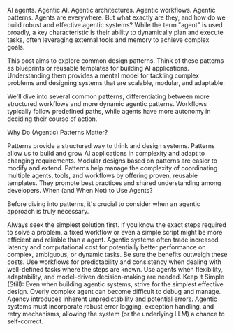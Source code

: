 AI agents. Agentic AI. Agentic architectures. Agentic workflows. Agentic patterns. Agents are everywhere. But what exactly are they, and how do we build robust and effective agentic systems? While the term "agent" is used broadly, a key characteristic is their ability to dynamically plan and execute tasks, often leveraging external tools and memory to achieve complex goals.

This post aims to explore common design patterns. Think of these patterns as blueprints or reusable templates for building AI applications. Understanding them provides a mental model for tackling complex problems and designing systems that are scalable, modular, and adaptable.

We'll dive into several common patterns, differentiating between more structured workflows and more dynamic agentic patterns. Workflows typically follow predefined paths, while agents have more autonomy in deciding their course of action.

Why Do (Agentic) Patterns Matter?

Patterns provide a structured way to think and design systems.
Patterns allow us to build and grow AI applications in complexity and adapt to changing requirements. Modular designs based on patterns are easier to modify and extend.
Patterns help manage the complexity of coordinating multiple agents, tools, and workflows by offering proven, reusable templates. They promote best practices and shared understanding among developers.
When (and When Not) to Use Agents?

Before diving into patterns, it's crucial to consider when an agentic approach is truly necessary.

Always seek the simplest solution first. If you know the exact steps required to solve a problem, a fixed workflow or even a simple script might be more efficient and reliable than a agent.
Agentic systems often trade increased latency and computational cost for potentially better performance on complex, ambiguous, or dynamic tasks. Be sure the benefits outweigh these costs.
Use workflows for predictability and consistency when dealing with well-defined tasks where the steps are known.
Use agents when flexibility, adaptability, and model-driven decision-making are needed.
Keep it Simple (Still): Even when building agentic systems, strive for the simplest effective design. Overly complex agent can become difficult to debug and manage.
Agency introduces inherent unpredictability and potential errors. Agentic systems must incorporate robust error logging, exception handling, and retry mechanisms, allowing the system (or the underlying LLM) a chance to self-correct.